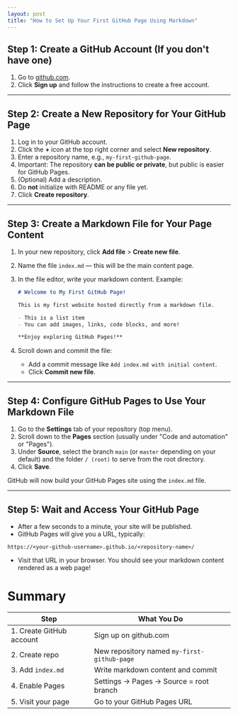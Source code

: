 ```yaml
---
layout: post
title: "How to Set Up Your First GitHub Page Using Markdown"
---
```


## Step 1: Create a GitHub Account (If you don't have one)

1. Go to [github.com](https://github.com).
2. Click **Sign up** and follow the instructions to create a free account.

---

## Step 2: Create a New Repository for Your GitHub Page

1. Log in to your GitHub account.
2. Click the **+** icon at the top right corner and select **New repository**.
3. Enter a repository name, e.g., `my-first-github-page`.
4. Important: The repository **can be public or private**, but public is easier for GitHub Pages.
5. (Optional) Add a description.
6. Do **not** initialize with README or any file yet.
7. Click **Create repository**.

---

## Step 3: Create a Markdown File for Your Page Content

1. In your new repository, click **Add file** > **Create new file**.

2. Name the file `index.md` — this will be the main content page.

3. In the file editor, write your markdown content. Example:

   ```markdown
   # Welcome to My First GitHub Page!

   This is my first website hosted directly from a markdown file.

   - This is a list item
   - You can add images, links, code blocks, and more!

   **Enjoy exploring GitHub Pages!**
   ```

4. Scroll down and commit the file:

   * Add a commit message like `Add index.md with initial content`.
   * Click **Commit new file**.

---

## Step 4: Configure GitHub Pages to Use Your Markdown File

1. Go to the **Settings** tab of your repository (top menu).
2. Scroll down to the **Pages** section (usually under "Code and automation" or "Pages").
3. Under **Source**, select the branch `main` (or `master` depending on your default) and the folder `/ (root)` to serve from the root directory.
4. Click **Save**.

GitHub will now build your GitHub Pages site using the `index.md` file.

---

## Step 5: Wait and Access Your GitHub Page

* After a few seconds to a minute, your site will be published.
* GitHub Pages will give you a URL, typically:

```
https://<your-github-username>.github.io/<repository-name>/
```

* Visit that URL in your browser. You should see your markdown content rendered as a web page!

# Summary

| Step                     | What You Do                                 |
| ------------------------ | ------------------------------------------- |
| 1. Create GitHub account | Sign up on github.com                       |
| 2. Create repo           | New repository named `my-first-github-page` |
| 3. Add `index.md`        | Write markdown content and commit           |
| 4. Enable Pages          | Settings → Pages → Source = root branch     |
| 5. Visit your page       | Go to your GitHub Pages URL                 |
